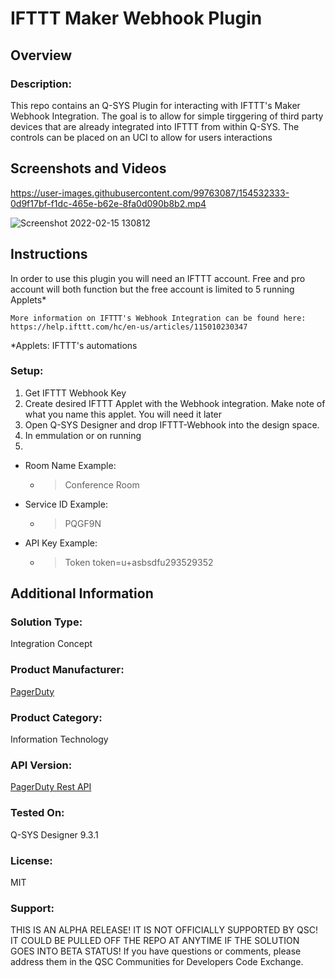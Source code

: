 # IFTTT Maker Webhook Plugin

## Overview
### Description:
This repo contains an Q-SYS Plugin for interacting with IFTTT's Maker Webhook Integration. The goal is to allow for simple tirggering of third party devices that are already integrated into IFTTT from within Q-SYS. The controls can be placed on an UCI to allow for users interactions

## Screenshots and Videos

https://user-images.githubusercontent.com/99763087/154532333-0d9f17bf-f1dc-465e-b62e-8fa0d090b8b2.mp4


![Screenshot 2022-02-15 130812](https://user-images.githubusercontent.com/99763087/154532596-0327e2ef-70bc-4043-b22f-ad2941b84a2d.png)


## Instructions
In order to use this plugin you will need an IFTTT account. Free and pro account will both function but the free account is limited to 5 running Applets*
    
    More information on IFTTT's Webhook Integration can be found here: https://help.ifttt.com/hc/en-us/articles/115010230347
 *Applets: IFTTT's automations

### Setup:
1. Get IFTTT Webhook Key
2. Create desired IFTTT Applet with the Webhook integration. Make note of what you name this applet. You will need it later 
3. Open Q-SYS Designer and drop IFTTT-Webhook into the design space.
4. In emmulation or on running  
5. 

- Room Name Example: 
  - > Conference Room

- Service ID Example:
  - > PQGF9N

- API Key Example: 
  - > Token token=u+asbsdfu293529352




## Additional Information
### Solution Type: 
Integration Concept
### Product Manufacturer:
[PagerDuty](https://www.pagerduty.com/)
### Product Category:
Information Technology
### API Version:
[PagerDuty Rest API ](https://developer.pagerduty.com/docs/ZG9jOjQ2NDA2-introduction)
### Tested On:
Q-SYS Designer 9.3.1
### License:
MIT
### Support:
THIS IS AN ALPHA RELEASE! IT IS NOT OFFICIALLY SUPPORTED BY QSC!
IT COULD BE PULLED OFF THE REPO AT ANYTIME IF THE SOLUTION GOES INTO BETA STATUS!
If you have questions or comments, please address them in the QSC Communities for Developers Code Exchange. 

